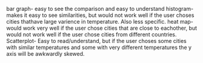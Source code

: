 bar graph- easy to see the comparison and easy to understand
histogram- makes it easy to see similarities, but would not work well if the user choses cities thathave large varience in temperature. Also less specific.
heat map- would work very well if the user chose cities that are close to eachother, but would not work well if the user chose cities from different countries.
Scatterplot- Easy to read/understand, but if the user choses some cities with similar temperatures and some with very different temperatures the y axis will be awkwardly skewed. 